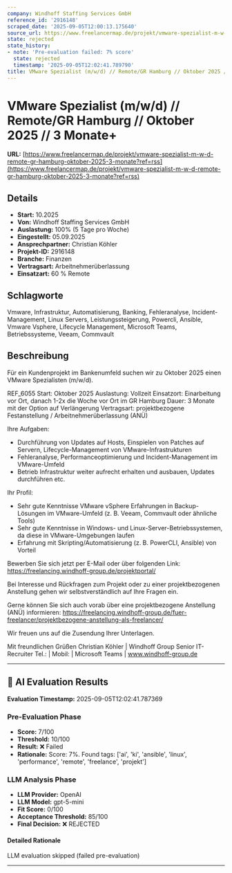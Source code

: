 ```yaml
---
company: Windhoff Staffing Services GmbH
reference_id: '2916148'
scraped_date: '2025-09-05T12:00:13.175640'
source_url: https://www.freelancermap.de/projekt/vmware-spezialist-m-w-d-remote-gr-hamburg-oktober-2025-3-monate?ref=rss
state: rejected
state_history:
- note: 'Pre-evaluation failed: 7% score'
  state: rejected
  timestamp: '2025-09-05T12:02:41.789790'
title: VMware Spezialist (m/w/d) // Remote/GR Hamburg // Oktober 2025 // 3 Monate+
---
```



# VMware Spezialist (m/w/d) // Remote/GR Hamburg // Oktober 2025 // 3 Monate+
**URL:** [https://www.freelancermap.de/projekt/vmware-spezialist-m-w-d-remote-gr-hamburg-oktober-2025-3-monate?ref=rss](https://www.freelancermap.de/projekt/vmware-spezialist-m-w-d-remote-gr-hamburg-oktober-2025-3-monate?ref=rss)
## Details
- **Start:** 10.2025
- **Von:** Windhoff Staffing Services GmbH
- **Auslastung:** 100% (5 Tage pro Woche)
- **Eingestellt:** 05.09.2025
- **Ansprechpartner:** Christian Köhler
- **Projekt-ID:** 2916148
- **Branche:** Finanzen
- **Vertragsart:** Arbeitnehmerüberlassung
- **Einsatzart:** 60
                                                % Remote

## Schlagworte
Vmware, Infrastruktur, Automatisierung, Banking, Fehleranalyse, Incident-Management, Linux Servers, Leistungssteigerung, Powercli, Ansible, Vmware Vsphere, Lifecycle Management, Microsoft Teams, Betriebssysteme, Veeam, Commvault

## Beschreibung
Für ein Kundenprojekt im Bankenumfeld suchen wir zu Oktober 2025 einen VMware Spezialisten (m/w/d).

REF_6055
Start: Oktober 2025
Auslastung: Vollzeit
Einsatzort: Einarbeitung vor Ort, danach 1-2x die Woche vor Ort im GR Hamburg
Dauer: 3 Monate mit der Option auf Verlängerung
Vertragsart: projektbezogene Festanstellung / Arbeitnehmerüberlassung (ANÜ)

Ihre Aufgaben:
- Durchführung von Updates auf Hosts, Einspielen von Patches auf Servern, Lifecycle-Management von VMware-Infrastrukturen
- Fehleranalyse, Performanceoptimierung und Incident-Management im VMware-Umfeld
- Betrieb Infrastruktur weiter aufrecht erhalten und ausbauen, Updates durchführen etc.

Ihr Profil:
- Sehr gute Kenntnisse VMware vSphere
Erfahrungen in Backup-Lösungen im VMware-Umfeld (z. B. Veeam, Commvault oder ähnliche Tools)
- Sehr gute Kenntnisse in Windows- und Linux-Server-Betriebssystemen, da diese in VMware-Umgebungen laufen
- Erfahrung mit Skripting/Automatisierung (z. B. PowerCLI, Ansible) von Vorteil

Bewerben Sie sich jetzt per E-Mail oder über folgenden Link:
https://freelancing.windhoff-group.de/projektportal/

Bei Interesse und Rückfragen zum Projekt oder zu einer projektbezogenen Anstellung gehen wir selbstverständlich auf Ihre Fragen ein.

Gerne können Sie sich auch vorab über eine projektbezogene Anstellung (ANÜ) informieren:
https://freelancing.windhoff-group.de/fuer-freelancer/projektbezogene-anstellung-als-freelancer/

Wir freuen uns auf die Zusendung Ihrer Unterlagen.

Mit freundlichen Grüßen
Christian Köhler | Windhoff Group
Senior IT-Recruiter
Tel.: | Mobil: | Microsoft Teams
| www.windhoff-group.de

---

## 🤖 AI Evaluation Results

**Evaluation Timestamp:** 2025-09-05T12:02:41.787369

### Pre-Evaluation Phase
- **Score:** 7/100
- **Threshold:** 10/100
- **Result:** ❌ Failed
- **Rationale:** Score: 7%. Found tags: ['ai', 'ki', 'ansible', 'linux', 'performance', 'remote', 'freelance', 'projekt']

### LLM Analysis Phase
- **LLM Provider:** OpenAI
- **LLM Model:** gpt-5-mini
- **Fit Score:** 0/100
- **Acceptance Threshold:** 85/100
- **Final Decision:** ❌ REJECTED

#### Detailed Rationale
LLM evaluation skipped (failed pre-evaluation)

---
